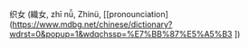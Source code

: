 织女 (織女, zhī nǚ, Zhinü, [[pronounciation](https://www.mdbg.net/chinese/dictionary?wdrst=0&popup=1&wdqchssp=%E7%BB%87%E5%A5%B3 ]) 
